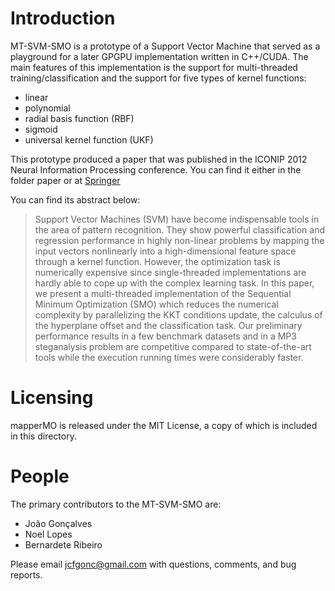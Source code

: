 # Introduction

MT-SVM-SMO is a prototype of a Support Vector Machine that served as a playground for a later GPGPU implementation 
written in C++/CUDA. The main features of this implementation is the support for multi-threaded training/classification 
 and the support for five types of kernel functions:

* linear
* polynomial
* radial basis function (RBF)
* sigmoid
* universal kernel function (UKF)

This prototype produced a paper that was published in the ICONIP 2012 Neural Information Processing conference.
You can find it either in the folder paper or at 
[Springer](https://link.springer.com/chapter/10.1007/978-3-642-34481-7_75)

You can find its abstract below:

> Support Vector Machines (SVM) have become indispensable tools in the area of pattern recognition. They show 
powerful classification and regression performance in highly non-linear problems by mapping the input vectors 
nonlinearly into a high-dimensional feature space through a kernel function. However, the optimization task is 
numerically expensive since single-threaded implementations are hardly able to cope up with the complex learning 
task. In  this paper, we present a multi-threaded implementation of the Sequential Minimum Optimization (SMO) 
which reduces the numerical complexity by parallelizing the KKT conditions update, the calculus of the hyperplane 
offset and the classification task. Our preliminary performance results in a few benchmark datasets and in a MP3 
steganalysis problem are competitive compared to state-of-the-art tools while the execution running times were 
considerably faster. 

# Licensing

mapperMO is released under the MIT License, a copy of which is included in this directory.

# People

The primary contributors to the MT-SVM-SMO are:

* João Gonçalves
* Noel Lopes
* Bernardete Ribeiro

Please email jcfgonc@gmail.com with questions, comments, and bug reports.
